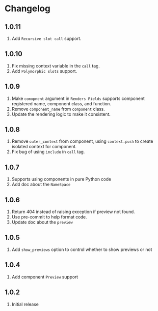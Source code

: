 # Changelog

## 1.0.11

1. Add `Recursive slot call` support.

## 1.0.10

1. Fix missing context variable in the `call` tag.
2. Add `Polymorphic slots` support.

## 1.0.9

1. Make `comopnent` argument in `Renders Fields` supports component registered name, component class, and function.
2. Remove `component_name` from `component` class.
3. Update the rendering logic to make it consistent.

## 1.0.8

1. Remove `outer_context` from component, using `context.push` to create isolated context for component.
2. Fix bug of using `include` in `call` tag.

## 1.0.7

1. Supports using components in pure Python code
2. Add doc about the `NameSpace`

## 1.0.6

1. Return 404 instead of raising exception if preview not found.
2. Use pre-commit to help format code.
3. Update doc about the `preview`

## 1.0.5

1. Add `show_previews` option to control whether to show previews or not

## 1.0.4

1. Add component `Preview` support

## 1.0.2

1. Initial release
